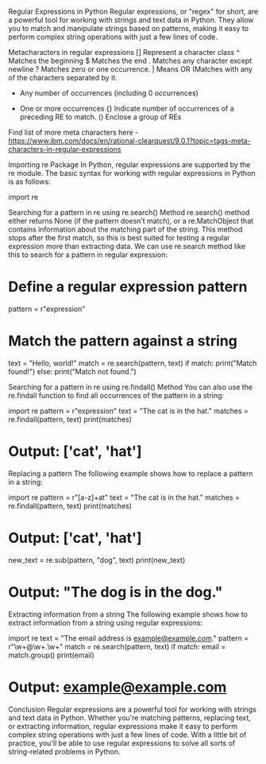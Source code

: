 Regular Expressions in Python
Regular expressions, or "regex" for short, are a powerful tool for working with strings and text data in Python. They allow you to match and manipulate strings based on patterns, making it easy to perform complex string operations with just a few lines of code.

Metacharacters in regular expressions
[]  Represent a character class
^   Matches the beginning
$   Matches the end
.   Matches any character except newline
?   Matches zero or one occurrence.
|   Means OR (Matches with any of the characters
    separated by it.
*   Any number of occurrences (including 0 occurrences)
+   One or more occurrences
{}  Indicate number of occurrences of a preceding RE 
    to match.
()  Enclose a group of REs

Find list of more meta characters here - https://www.ibm.com/docs/en/rational-clearquest/9.0.1?topic=tags-meta-characters-in-regular-expressions

Importing re Package
In Python, regular expressions are supported by the re module. The basic syntax for working with regular expressions in Python is as follows:

import re

Searching for a pattern in re using re.search() Method
re.search() method either returns None (if the pattern doesn’t match), or a re.MatchObject that contains information about the matching part of the string. This method stops after the first match, so this is best suited for testing a regular expression more than extracting data. We can use re.search method like this to search for a pattern in regular expression:

# Define a regular expression pattern
pattern = r"expression"
# Match the pattern against a string
text = "Hello, world!"
match = re.search(pattern, text)
if match:
    print("Match found!")
else:
    print("Match not found.")

Searching for a pattern in re using re.findall() Method
You can also use the re.findall function to find all occurrences of the pattern in a string:

import re
pattern = r"expression"
text = "The cat is in the hat."
matches = re.findall(pattern, text)
print(matches)
# Output: ['cat', 'hat']

Replacing a pattern
The following example shows how to replace a pattern in a string:

import re
pattern = r"[a-z]+at"
text = "The cat is in the hat."
matches = re.findall(pattern, text)
print(matches)
# Output: ['cat', 'hat']
new_text = re.sub(pattern, "dog", text)
print(new_text)
# Output: "The dog is in the dog."

Extracting information from a string
The following example shows how to extract information from a string using regular expressions:

import re
text = "The email address is example@example.com."
pattern = r"\w+@\w+\.\w+"
match = re.search(pattern, text)
if match:
    email = match.group()
    print(email)
# Output: example@example.com

Conclusion
Regular expressions are a powerful tool for working with strings and text data in Python. Whether you're matching patterns, replacing text, or extracting information, regular expressions make it easy to perform complex string operations with just a few lines of code. With a little bit of practice, you'll be able to use regular expressions to solve all sorts of string-related problems in Python.
